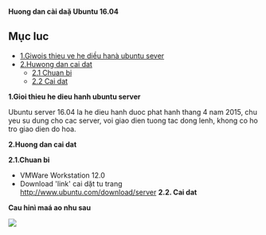 **Huong dan cài daặ Ubuntu 16.04**

## Mục luc

* [1.Giwois thieu ve he diều hanà ubuntu sever](#1)
* [2.Huwong dan cai dat](#2)
    * [2.1 Chuan bi](#2.1)
    * [2.2 Cai dat](#2.2)

**1.Gioi thieu he dieu hanh ubuntu server**

Ubuntu server 16.04 la he dieu hanh duoc phat hanh thang 4 nam 2015, chu yeu su dung cho cac server, voi giao dien tuong tac dong lenh, khong co ho tro giao dien do hoa.

**2.Huong dan cai dat**

**2.1.Chuan bi**

* VMWare Workstation 12.0
* Download 'link' cai dặt tu trang http://www.ubuntu.com/download/server
**2.2. Cai dat**

**Cau hinì maá ao nhu sau**

<img src="https://imgur.com/a/CZjG5">
